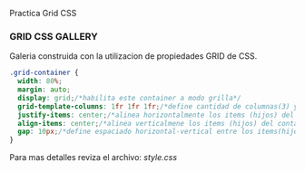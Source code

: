 Practica Grid CSS
### GRID CSS GALLERY
Galeria construida con la utilizacion de propiedades GRID de CSS.
```css
.grid-container {
  width: 80%;
  margin: auto;
  display: grid;/*habilita este container a modo grilla*/
  grid-template-columns: 1fr 1fr 1fr;/*define cantidad de columnas(3) y sus anchos(1fr)*/
  justify-items: center;/*alinea horizontalmente los items (hijos) del container*/
  align-items: center;/*alinea verticalmene los items (hijos) del container*/
  gap: 10px;/*define espaciado horizontal-vertical entre los items(hijos)*/
}
```
Para mas detalles reviza el archivo:  _style.css_
